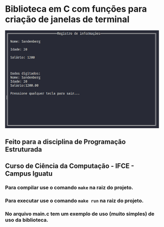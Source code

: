 # Biblioteca em C com funções para criação de janelas de terminal

![Tela Terminal](.github/img/tela-terminal.png)


## Feito para a disciplina de Programação Estruturada
## Curso de Ciência da Computação - IFCE - Campus Iguatu

### Para compilar use o comando `make` na raiz do projeto.
### Para executar use o comando `make run` na raiz do projeto.
### No arquivo main.c tem um exemplo de uso (muito simples) de uso da biblioteca.
